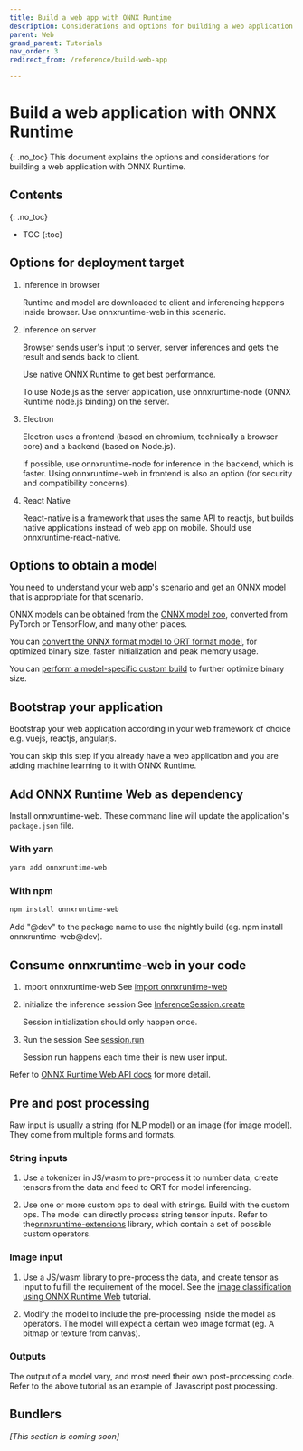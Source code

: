 ```yaml
---
title: Build a web app with ONNX Runtime
description: Considerations and options for building a web application with ONNX Runtime
parent: Web
grand_parent: Tutorials
nav_order: 3
redirect_from: /reference/build-web-app

---
```

# Build a web application with ONNX Runtime
{: .no_toc}
This document explains the options and considerations for building a web application with ONNX Runtime.

## Contents
{: .no_toc}

* TOC
{:toc}


## Options for deployment target

1. Inference in browser

   Runtime and model are downloaded to client and inferencing happens inside browser. Use onnxruntime-web in this scenario.

2. Inference on server

   Browser sends user's input to server, server inferences and gets the result and sends back to client.

   Use native ONNX Runtime to get best performance.

   To use Node.js as the server application, use onnxruntime-node (ONNX Runtime node.js binding) on the server.

3. Electron

   Electron uses a frontend (based on chromium, technically a browser core) and a backend (based on Node.js).

   If possible, use onnxruntime-node for inference in the backend, which is faster. Using onnxruntime-web in frontend is also an option (for security and compatibility concerns).

4. React Native

   React-native is a framework that uses the same API to reactjs, but builds native applications instead of web app on mobile. Should use onnxruntime-react-native.

## Options to obtain a model

You need to understand your web app's scenario and get an ONNX model that is appropriate for that scenario.

ONNX models can be obtained from the [ONNX model zoo](https://github.com/onnx/models), converted from PyTorch or TensorFlow, and many other places.

You can [convert the ONNX format model to ORT format model](../../performance/model-optimizations/ort-format-models.md), for optimized binary size, faster initialization and peak memory usage.

You can [perform a model-specific custom build](../../build/custom.md) to further optimize binary size.

## Bootstrap your application

Bootstrap your web application according in your web framework of choice e.g. vuejs, reactjs, angularjs.

You can skip this step if you already have a web application and you are adding machine learning to it with ONNX Runtime.

## Add ONNX Runtime Web as dependency

Install onnxruntime-web. These command line will update the application's `package.json` file.

### With yarn

```bash
yarn add onnxruntime-web 
```

### With npm

```bash
npm install onnxruntime-web
```

Add "@dev" to the package name to use the nightly build (eg. npm install onnxruntime-web@dev).

## Consume onnxruntime-web in your code

1. Import onnxruntime-web
   See  [import onnxruntime-web](../../get-started/with-javascript.md#import-1)

2. Initialize the inference session
   See [InferenceSession.create](https://github.com/microsoft/onnxruntime-inference-examples/blob/main/js/quick-start_onnxruntime-web-bundler/main.js#L14)

   Session initialization should only happen once.

3. Run the session
   See [session.run](https://github.com/microsoft/onnxruntime-inference-examples/blob/main/js/quick-start_onnxruntime-web-bundler/main.js#L26)

   Session run happens each time their is new user input.

Refer to [ONNX Runtime Web API docs](../../api/js) for more detail.
  
## Pre and post processing

Raw input is usually a string (for NLP model) or an image (for image model). They come from multiple forms and formats.

### String inputs

1. Use a tokenizer in JS/wasm to pre-process it to number data, create tensors from the data and feed to ORT for model inferencing.

2. Use one or more custom ops to deal with strings. Build with the custom ops. The model can directly process string tensor inputs. Refer to the[onnxruntime-extensions](https://github.com/microsoft/onnxruntime-extensions) library, which contain a set of possible custom operators.

### Image input

1. Use a JS/wasm library to pre-process the data, and create tensor as input to fulfill the requirement of the model. See the [image classification using ONNX Runtime Web](./classify-images-nextjs-github-template.md) tutorial.

2. Modify the model to include the pre-processing inside the model as operators. The model will expect a certain web image format (eg. A bitmap or texture from canvas).

### Outputs

The output of a model vary, and most need their own post-processing code. Refer to the above tutorial as an example of Javascript post processing.

## Bundlers

_[This section is coming soon]_